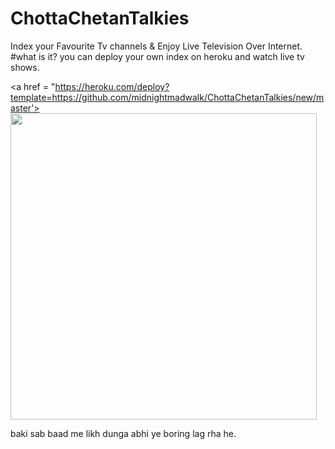 # ChottaChetanTalkies
Index your Favourite Tv channels &amp; Enjoy Live Television Over Internet.
#what is it?
you can deploy your own index on heroku and watch live tv shows.

<a href = "https://heroku.com/deploy?template=https://github.com/midnightmadwalk/ChottaChetanTalkies/new/master'><img src="https://www.herokucdn.com/deploy/button.svg" width="490px"></a></p>
baki sab baad me likh dunga abhi ye boring lag rha he.
